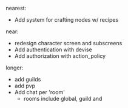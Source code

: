 nearest:

- Add system for crafting nodes w/ recipes

near:

- redesign character screen and subscreens
- Add authentication with devise
- Add authorization with action_policy

longer:

- add guilds
- add pvp
- Add chat per 'room'
  - rooms include global, guild and
